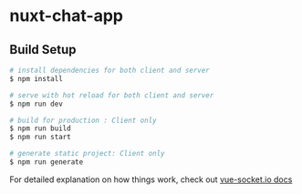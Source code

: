 # nuxt-chat-app

## Build Setup

```bash
# install dependencies for both client and server
$ npm install

# serve with hot reload for both client and server
$ npm run dev

# build for production : Client only
$ npm run build
$ npm run start

# generate static project: Client only
$ npm run generate
```

For detailed explanation on how things work, check out [vue-socket.io docs](https://www.npmjs.com/package/vue-socket.io)
